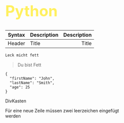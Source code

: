 <style>
h1{
    color: #FFF05F;
    font-size: 3rem
}

p:background:{
  background: blue;
}

p:hover{
  background: green;
}

</style>

# Python

| Syntax          | Description  | Description |
| :---------:     | :----------- | -----------:|
| Header          | Title        | Title       | Paragraph         | Text         | Text        |

```py
Leck micht fett
```
>Du bist Fett

```
{
  "firstName": "John",
  "lastName": "Smith",
  "age": 25
}
```
	
<div>DivKasten</div>

Für eine neue Zeile müssen zwei leerzeichen eingefügt  
werden
